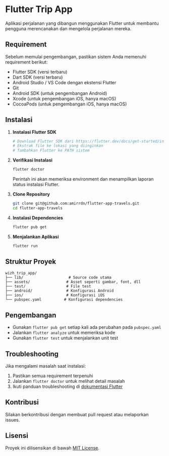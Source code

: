 # Flutter Trip App

Aplikasi perjalanan yang dibangun menggunakan Flutter untuk membantu pengguna merencanakan dan mengelola perjalanan mereka.

## Requirement

Sebelum memulai pengembangan, pastikan sistem Anda memenuhi requirement berikut:

- Flutter SDK (versi terbaru)
- Dart SDK (versi terbaru)
- Android Studio / VS Code dengan ekstensi Flutter
- Git
- Android SDK (untuk pengembangan Android)
- Xcode (untuk pengembangan iOS, hanya macOS)
- CocoaPods (untuk pengembangan iOS, hanya macOS)

## Instalasi

1. **Instalasi Flutter SDK**
   ```bash
   # Download Flutter SDK dari https://flutter.dev/docs/get-started/install
   # Ekstrak file ke lokasi yang diinginkan
   # Tambahkan Flutter ke PATH sistem
   ```

2. **Verifikasi Instalasi**
   ```bash
   flutter doctor
   ```
   Perintah ini akan memeriksa environment dan menampilkan laporan status instalasi Flutter.

3. **Clone Repository**
   ```bash
   git clone git@github.com:amirrdn/flutter-app-travels.git
   cd flutter-app-travels
   ```

4. **Instalasi Dependencies**
   ```bash
   flutter pub get
   ```

5. **Menjalankan Aplikasi**
   ```bash
   flutter run
   ```

## Struktur Proyek

```
wizh_trip_app/
├── lib/                    # Source code utama
├── assets/                # Asset seperti gambar, font, dll
├── test/                  # File test
├── android/               # Konfigurasi Android
├── ios/                   # Konfigurasi iOS
└── pubspec.yaml          # Konfigurasi dependencies
```

## Pengembangan

- Gunakan `flutter pub get` setiap kali ada perubahan pada `pubspec.yaml`
- Jalankan `flutter analyze` untuk memeriksa kode
- Gunakan `flutter test` untuk menjalankan unit test

## Troubleshooting

Jika mengalami masalah saat instalasi:

1. Pastikan semua requirement terpenuhi
2. Jalankan `flutter doctor` untuk melihat detail masalah
3. Ikuti panduan troubleshooting di [dokumentasi Flutter](https://flutter.dev/docs/get-started/install)

## Kontribusi

Silakan berkontribusi dengan membuat pull request atau melaporkan issues.

## Lisensi

Proyek ini dilisensikan di bawah [MIT License](LICENSE).
